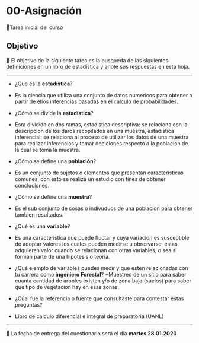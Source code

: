 # 00-Asignación
:card_index:Tarea inicial del curso

## Objetivo

:dart: El objetivo de la siguiente tarea es la busqueda de las siguientes definiciones en un libro de estadística y anote sus respuestas en esta hoja.

-----

+ ¿Que es la __estadística__?
+ Es la ciencia que utiliza una conjunto de datos numericos para obtener a partir de ellos inferencias basadas en el calculo de probabilidades. 


+ ¿Cómo se divide la __estadística__?
+ Esra dividida en dos ramas, estadistica descriptiva: se relaciona con la descripcion de los daros recopilados en una muestra, estadistica inferencial: se relaciona al proceso de utilizar los datos de una muestra para realizar inferencias y tomar deciciones respecto a la poblacion de la cual se toma la muestra. 

+ ¿Cómo se define una __población__?
+ Es un conjunto de sujetos o elementos que presentan caracteristicas comunes, con esto se realiza un estudio con fines de obtener concluciones. 

+ ¿Cómo se define una __muestra__?
+ Es el sub conjunto de cosas o indivuduos de una poblacion para obtener tambien resultados. 

+ ¿Qué es una __variable__?
+ Es una caracteristica que puede fluctar y cuya variacion es susceptible de adoptar valores los cuales pueden medirse u obresvarse, estas adquieren valor cuando se relacionan con otras variables, o sea si forman parte de una hipotesis o teoria. 

+ ¿Qué ejemplo de variables puedes medir y que esten relacionadas con tu carrera como __ingeniero Forestal__?
+Muestreo de un sitio para saber cuanta cantidad de arboles existen y/o de zona baja (suelos) para saber que tipo de vegetscion hay en esas zonas. 
+ ¿Cúal fue la referencia o fuente que consultaste para contestar estas preguntas?
+ Libro de calculo diferencial e integral de preparatoria (UANL) 
-----

:card_index: La fecha de entrega del cuestionario será el día __martes 28.01.2020__
